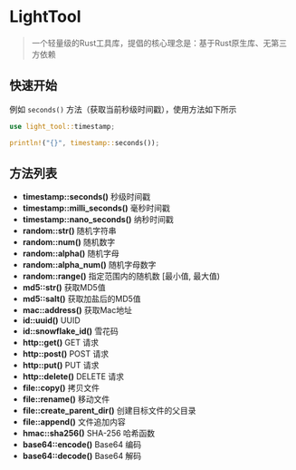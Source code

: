 # LightTool

> 一个轻量级的Rust工具库，提倡的核心理念是：基于Rust原生库、无第三方依赖

## 快速开始

例如 `seconds()` 方法（获取当前秒级时间戳），使用方法如下所示

```rust
use light_tool::timestamp;

println!("{}", timestamp::seconds());
```

## 方法列表

+ **timestamp::seconds()** 秒级时间戳
+ **timestamp::milli_seconds()** 毫秒时间戳
+ **timestamp::nano_seconds()** 纳秒时间戳
+ **random::str()** 随机字符串
+ **random::num()** 随机数字
+ **random::alpha()** 随机字母
+ **random::alpha_num()** 随机字母数字
+ **random::range()** 指定范围内的随机数 [最小值, 最大值)
+ **md5::str()** 获取MD5值
+ **md5::salt()** 获取加盐后的MD5值
+ **mac::address()** 获取Mac地址
+ **id::uuid()** UUID
+ **id::snowflake_id()** 雪花码
+ **http::get()** GET 请求
+ **http::post()** POST 请求
+ **http::put()** PUT 请求
+ **http::delete()** DELETE 请求
+ **file::copy()** 拷贝文件
+ **file::rename()** 移动文件
+ **file::create_parent_dir()** 创建目标文件的父目录
+ **file::append()** 文件追加内容
+ **hmac::sha256()** SHA-256 哈希函数
+ **base64::encode()** Base64 编码
+ **base64::decode()** Base64 解码

